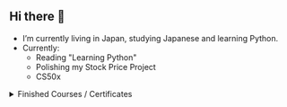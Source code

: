 ## Hi there 👋
- I’m currently living in Japan, studying Japanese and learning Python.
- Currently:
  - Reading "Learning Python"
  - Polishing my Stock Price Project
  - CS50x

<details>
<summary>Finished Courses / Certificates </summary>

1. [CS50P](https://certificates.cs50.io/8a143a18-21ad-42ef-bff1-30e2ceeea37b.pdf?size=letter)
2. WIP

</details>
    

<!--
**DruadanJP/DruadanJP** is a ✨ _special_ ✨ repository because its `README.md` (this file) appears on your GitHub profile.

Here are some ideas to get you started:

- 🔭 I’m currently working on ...
- 🌱 I’m currently learning ...
- 👯 I’m looking to collaborate on ...
- 🤔 I’m looking for help with ...
- 💬 Ask me about ...
- 📫 How to reach me: ...
- 😄 Pronouns: ...
- ⚡ Fun fact: ...
-->
